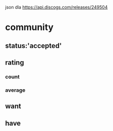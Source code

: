 json dla https://api.discogs.com/releases/249504

# community 
## status:'accepted' 
## rating 
### count 
### average 
## want
## have



